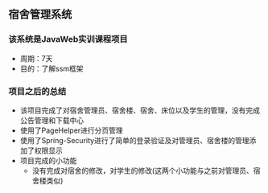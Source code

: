 ## 宿舍管理系统

### 该系统是JavaWeb实训课程项目

* 周期：7天
* 目的：了解ssm框架

### 项目之后的总结
* 该项目完成了对宿舍管理员、宿舍楼、宿舍、床位以及学生的管理，没有完成公告管理和下载中心
* 使用了PageHelper进行分页管理
* 使用了Spring-Security进行了简单的登录验证及对管理员、宿舍楼的管理添加了权限显示
* 项目完成的小功能
    * 没有完成对宿舍的修改，对学生的修改(这两个小功能与之前对管理员、宿舍楼类似)